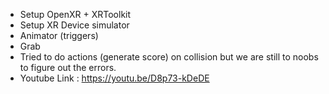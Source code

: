 + Setup OpenXR + XRToolkit
+ Setup XR Device simulator
+ Animator (triggers)
+ Grab
+ Tried to do actions (generate score) on collision but we are still to noobs to figure out the errors.
+ Youtube Link : https://youtu.be/D8p73-kDeDE

